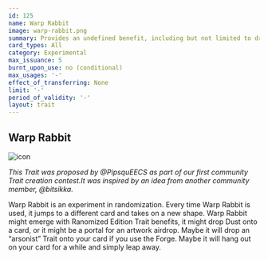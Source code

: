 ```yaml
---
id: 125
name: Warp Rabbit
image: warp-rabbit.png
summary: Provides an undefined benefit, including but not limited to dropping Dust, a Randomized Edition Trait, an Arson NFT (for Forge users). Upon use, the Trait will re-appear on a different card with the potential to add a new benefit.
card_types: All
category: Experimental
max_issuance: 5
burnt_upon_use: no (conditional)
max_usages: '-'
effect_of_transferring: None
limit: '-'
period_of_validity: '-'
layout: trait
---
```

## Warp Rabbit

![icon](/assets/images/trait-icons/{{page.image}})

*This Trait was proposed by @PipsquEECS as part of our first community Trait creation contest.It was inspired by an idea from another community member, @bitsikka.*

Warp Rabbit is an experiment in randomization. Every time Warp Rabbit is used, it jumps to a different card and takes on a new shape. Warp Rabbit might emerge with Ranomized Edition Trait benefits, it might drop Dust onto a card, or it might be a portal for an artwork airdrop. Maybe it will drop an “arsonist” Trait onto your card if you use the Forge. Maybe it will hang out on your card for a while and simply leap away.
